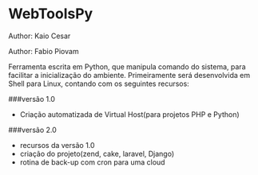 WebToolsPy
==========
Author: Kaio Cesar

Author: Fabio Piovam

Ferramenta escrita em Python, que manipula comando do sistema, para facilitar 
a inicialização do ambiente. Primeiramente será desenvolvida em Shell para Linux,
contando com os seguintes recursos:

###versão 1.0
- Criação automatizada de Virtual Host(para projetos PHP e Python)


###versão 2.0
- recursos da versão 1.0
- criação do projeto(zend, cake, laravel, Django)
- rotina de back-up com cron para uma cloud
